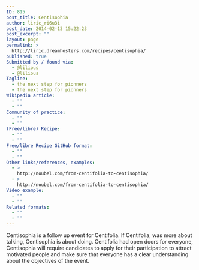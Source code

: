 ```yaml
---
ID: 815
post_title: Centisophia
author: liric_ri6u3i
post_date: 2014-02-13 15:22:23
post_excerpt: ""
layout: page
permalink: >
  http://liric.dreamhosters.com/recipes/centisophia/
published: true
Submitted by / found via:
  - @lilious
  - @lilious
Tagline:
  - the next step for pionners
  - the next step for pionners
Wikipedia article:
  - ""
  - ""
Community of practice:
  - ""
  - ""
(Free/libre) Recipe:
  - ""
  - ""
Free/libre Recipe GitHub format:
  - ""
  - ""
Other links/references, examples:
  - >
    http://noubel.com/from-centifolia-to-centisophia/
  - >
    http://noubel.com/from-centifolia-to-centisophia/
Video example:
  - ""
  - ""
Related formats:
  - ""
  - ""
---
```

Centisophia is a follow up event for Centifolia. If Centifolia, was more about talking, Centisophia is about doing. Centifolia had open doors for everyone, Centisophia will require candidates to apply for their participation to attract motivated people and make sure that everyone has a clear understanding about the objectives of the event.